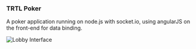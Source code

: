 ### TRTL Poker

A poker application running on node.js with socket.io, using angularJS on the front-end for data binding.  


![Lobby Interface](https://imgur.com/Duy2LmX.png)
